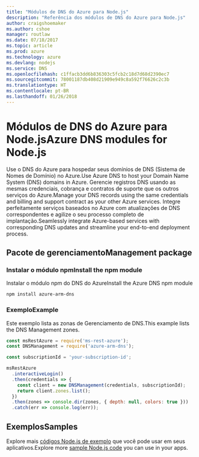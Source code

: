 ```yaml
---
title: "Módulos de DNS do Azure para Node.js"
description: "Referência dos módulos de DNS do Azure para Node.js"
author: craigshoemaker
ms.author: cshoe
manager: routlaw
ms.date: 07/18/2017
ms.topic: article
ms.prod: azure
ms.technology: azure
ms.devlang: nodejs
ms.service: DNS
ms.openlocfilehash: c1ffacb3dd6b836303c5fcb2c18d7d68d2390ec7
ms.sourcegitcommit: 78001187db408d21909e949c8a592f76626c2c3b
ms.translationtype: HT
ms.contentlocale: pt-BR
ms.lasthandoff: 01/26/2018
---
```

# <a name="azure-dns-modules-for-nodejs"></a><span data-ttu-id="0adde-103">Módulos de DNS do Azure para Node.js</span><span class="sxs-lookup"><span data-stu-id="0adde-103">Azure DNS modules for Node.js</span></span>

<span data-ttu-id="0adde-104">Use o DNS do Azure para hospedar seus domínios de DNS (Sistema de Nomes de Domínio) no Azure.</span><span class="sxs-lookup"><span data-stu-id="0adde-104">Use Azure DNS to host your Domain Name System (DNS) domains in Azure.</span></span> <span data-ttu-id="0adde-105">Gerencie registros DNS usando as mesmas credenciais, cobrança e contratos de suporte que os outros serviços do Azure.</span><span class="sxs-lookup"><span data-stu-id="0adde-105">Manage your DNS records using the same credentials and billing and support contract as your other Azure services.</span></span> <span data-ttu-id="0adde-106">Integre perfeitamente serviços baseados no Azure com atualizações de DNS correspondentes e agilize o seu processo completo de implantação.</span><span class="sxs-lookup"><span data-stu-id="0adde-106">Seamlessly integrate Azure-based services with corresponding DNS updates and streamline your end-to-end deployment process.</span></span>

## <a name="management-package"></a><span data-ttu-id="0adde-107">Pacote de gerenciamento</span><span class="sxs-lookup"><span data-stu-id="0adde-107">Management package</span></span>

### <a name="install-the-npm-module"></a><span data-ttu-id="0adde-108">Instalar o módulo npm</span><span class="sxs-lookup"><span data-stu-id="0adde-108">Install the npm module</span></span>

<span data-ttu-id="0adde-109">Instalar o módulo npm do DNS do Azure</span><span class="sxs-lookup"><span data-stu-id="0adde-109">Install the Azure DNS npm module</span></span>

```bash
npm install azure-arm-dns
```

### <a name="example"></a><span data-ttu-id="0adde-110">Exemplo</span><span class="sxs-lookup"><span data-stu-id="0adde-110">Example</span></span>

<span data-ttu-id="0adde-111">Este exemplo lista as zonas de Gerenciamento de DNS.</span><span class="sxs-lookup"><span data-stu-id="0adde-111">This example lists the DNS Management zones.</span></span>

```javascript
const msRestAzure = require('ms-rest-azure');
const DNSManagement = require('azure-arm-dns');

const subscriptionId = 'your-subscription-id';

msRestAzure
  .interactiveLogin()
  .then(credentials => {
    const client = new DNSManagement(credentials, subscriptionId);
    return client.zones.list();
  })
  .then(zones => console.dir(zones, { depth: null, colors: true }))
  .catch(err => console.log(err));
```

## <a name="samples"></a><span data-ttu-id="0adde-112">Exemplos</span><span class="sxs-lookup"><span data-stu-id="0adde-112">Samples</span></span>

<span data-ttu-id="0adde-113">Explore mais [códigos Node.js de exemplo](https://azure.microsoft.com/resources/samples/?platform=nodejs) que você pode usar em seus aplicativos.</span><span class="sxs-lookup"><span data-stu-id="0adde-113">Explore more [sample Node.js code](https://azure.microsoft.com/resources/samples/?platform=nodejs) you can use in your apps.</span></span>

